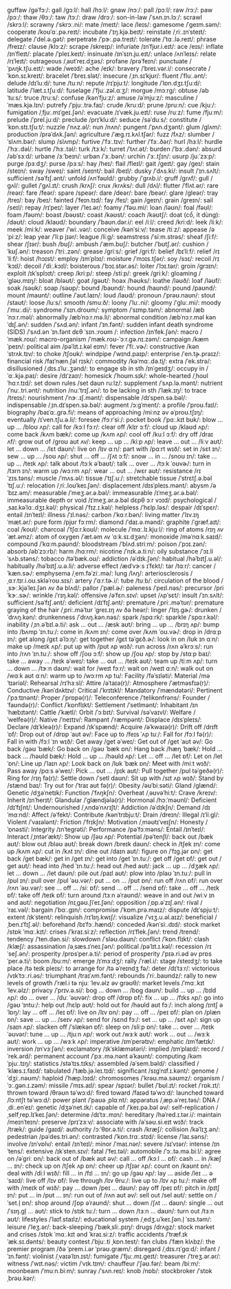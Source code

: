 guffaw /ɡəˈfɔː/: 
gall /ɡɔːl/: 
hall /hɔːl/: 
gnaw /nɔː/: 
pall /pɔːl/: 
raw /rɔː/: 
paw /pɔː/: 
thaw /θɔː/: 
taw /tɔː/: 
draw /drɔː/: 
son-in-law /ˈsʌn.ɪn.lɔː/: 
scrawl /skrɔːl/: 
scrawny /ˈskrɔː.ni/: 
mate /meɪt/: 
lace /leɪs/: 
gamesome /ˈɡeɪm.səm/: 
cooperate /koʊˈɑː.pə.reɪt/: 
incubate /ˈɪŋ.kjə.beɪt/: 
reinstate /ˌriː.ɪnˈsteɪt/: 
delegate /ˈdel.ə.ɡət/: 
perpetrate /ˈpɝː.pə.treɪt/: 
tolerate /ˈtɑː.lə.reɪt/: 
phrase /freɪz/: 
clause /klɔːz/: 
scrape /skreɪp/: 
infuriate /ɪnˈfjʊr.i.eɪt/: 
ace /eɪs/: 
inflate /ɪnˈfleɪt/: 
placate /ˈpleɪ.keɪt/: 
insinuate /ɪnˈsɪn.ju.eɪt/: 
unlace /ʌnˈleɪs/: 
relate /rɪˈleɪt/: 
outrageous /ˌaʊtˈreɪ.dʒəs/: 
profane /prəˈfeɪn/: 
punctuate /ˈpʌŋk.tʃu.eɪt/: 
wade /weɪd/: 
ache /eɪk/: 
bravery /ˈbreɪ.vər.i/: 
consecrate /ˈkɒn.sɪ.kreɪt/: 
bracelet /ˈbreɪ.slət/: 
insecure /ˌɪn.sɪˈkjʊr/: 
fluent /ˈfluː.ənt/: 
delude /dɪˈluːd/: 
tune /tuːn/: 
repute /rɪˈpjuːt/: 
longitude /ˈlɒn.dʒɪ.tʃuːd/: 
latitude /ˈlæt.ɪ.tʃuːd/: 
fuselage /ˈfjuː.zəl.ɑːʒ/: 
morgue /mɔːrɡ/: 
obtuse /əbˈtuːs/: 
truce /truːs/: 
confuse /kənˈfjuːz/: 
amuse /əˈmjuːz/: 
masculine /ˈmæs.kjə.lɪn/: 
putrefy /ˈpjuː.trə.faɪ/: 
crude /kruːd/: 
prune /pruːn/: 
cue /kjuː/: 
fumigation /ˌfjuː.mɪˈɡeɪ.ʃən/: 
evacuate /ɪˈvæk.ju.eɪt/: 
ruse /ruːz/: 
fume /fjuːm/: 
prelude /ˈprel.juːd/: 
preclude /prɪˈkluːd/: 
seduce /səˈduːs/: 
constitute /ˈkɒn.stɪ.tʃuːt/: 
nuzzle /ˈnʌz.əl/: 
nun /nʌn/: 
pungent /ˈpʌn.dʒənt/: 
glum /ɡlʌm/: 
production /prəˈdʌk.ʃən/: 
agriculture /ˈæɡ.rɪ.kʌl.tʃər/: 
fuzz /fʌz/: 
slumber /ˈslʌm.bər/: 
slump /slʌmp/: 
furtive /ˈfɜː.tɪv/: 
further /ˈfɜː.ðər/: 
hurl /hɜːl/: 
hurdle /ˈhɜː.dəl/: 
hurtle /ˈhɜː.təl/: 
turk /tɜːk/: 
turret /ˈtʌr.ət/: 
burden /ˈbɜː.dən/: 
absurd /əbˈsɜːd/: 
urbane /ɜːˈbeɪn/: 
urban /ˈɜː.bən/: 
urchin /ˈɜː.tʃɪn/: 
usurp /juːˈzɜːp/: 
purge /pɜːdʒ/: 
purse /pɜːs/: 
hay /heɪ/: 
flail /fleɪl/: 
gait /ɡeɪt/: 
gay /ɡeɪ/: 
stain /steɪn/: 
sway /sweɪ/: 
saint /seɪnt/: 
bail /beɪl/: 
dusky /ˈdʌs.ki/: 
insult /ˈɪn.sʌlt/: 
sufficient /səˈfɪʃ.ənt/: 
unfold /ʌnˈfəʊld/: 
grubby /ˈɡrʌb.i/: 
gruff /ɡrʌf/: 
gull /ɡʌl/: 
gullet /ˈɡʌl.ɪt/: 
crush /krʌʃ/: 
crux /krʌks/: 
dull /dʌl/: 
flutter /ˈflʌt.ər/: 
rare /reər/: 
fare /feər/: 
spare /speər/: 
dare /deər/: 
bare /beər/: 
glare /ɡleər/: 
tray /treɪ/: 
bay /beɪ/: 
fainted /ˈfeɪn.tɪd/: 
fay /feɪ/: 
gain /ɡeɪn/: 
grain /ɡreɪn/: 
sail /seɪl/: 
repay /rɪˈpeɪ/: 
layer /ˈleɪ.ər/: 
foamy /ˈfəʊ.mi/: 
loan /ləʊn/: 
foal /fəʊl/: 
foam /fəʊm/: 
boast /bəʊst/: 
coast /kəʊst/: 
coach /kəʊtʃ/: 
doat (cổ, ít dùng): /dəʊt/: 
cloud /klaʊd/: 
boundary /ˈbaʊn.dər.i/: 
eel /iːl/: 
creed /kriːd/: 
leek /liːk/: 
meek /miːk/: 
weaver /ˈwiː.vər/: 
conceive /kənˈsiːv/: 
tease /tiːz/: 
appease /əˈpiːz/: 
leap year /ˈliːp jɪər/: 
league /liːɡ/: 
seamstress /ˈsiːm.strəs/: 
sheaf /ʃiːf/: 
shear /ʃɪər/: 
bush /bʊʃ/: 
ambush /ˈæm.bʊʃ/: 
butcher /ˈbʊtʃ.ər/: 
cushion /ˈkʊʃ.ən/: 
treason /ˈtriː.zən/: 
grease /ɡriːs/: 
grief /ɡriːf/: 
belief /bɪˈliːf/: 
relief /rɪˈliːf/: 
hoist /hɔɪst/: 
employ /ɪmˈplɔɪ/: 
moisture /ˈmɔɪs.tʃər/: 
soy /sɔɪ/: 
recoil /rɪˈkɔɪl/: 
decoil /ˈdiː.kɔɪl/: 
boisterous /ˈbɔɪ.stər.əs/: 
loiter /ˈlɔɪ.tər/: 
groin /ɡrɔɪn/: 
exploit /ɪkˈsplɔɪt/: 
creep /kriːp/: 
steep /stiːp/: 
greek /ɡriːk/: 
gloaming /ˈɡləʊ.mɪŋ/: 
bloat /bləʊt/: 
goat /ɡəʊt/: 
hoax /həʊks/: 
loathe /ləʊð/: 
loaf /ləʊf/: 
soak /səʊk/: 
soap /səʊp/: 
bound /baʊnd/: 
hound /haʊnd/: 
pound /paʊnd/: 
mount /maʊnt/: 
outline /ˈaʊt.laɪn/: 
loud /laʊd/: 
pronoun /ˈprəʊ.naʊn/: 
stout /staʊt/: 
loose /luːs/: 
smooth /smuːð/: 
loony /ˈluː.ni/: 
gloomy /ˈɡluː.mi/: 
moody /ˈmuː.di/: 
syndrome /ˈsɪn.droʊm/: 
symptom /ˈsɪmp.təm/: 
abnormal /æbˈnɔːr.məl/: 
abnormally /æbˈnɔːr.mə.li/: 
abnormal condition /æbˈnɔːr.məl kənˈdɪʃ.ən/: 
sudden /ˈsʌd.ən/: 
infant /ˈɪn.fənt/: 
sudden infant death syndrome (SIDS) /ˈsʌd.ən ˈɪn.fənt dɛθ ˈsɪn.:roʊm /: 
infection /ɪnˈfek.ʃən/: 
macro /ˈmæk.roʊ/: 
macro-organism /ˈmæk.roʊ-ˈɔːr.ɡə.nɪ.zəm/: 
campaign /kæmˈpeɪn/: 
political aim /pəˈlɪt.ɪ.kəl eɪm/: 
fever /ˈfiː.vɚ/: 
constructive /kənˈstrʌk.tɪv/: 
to choke /tʃoʊk/: 
windpipe /ˈwɪnd.paɪp/: 
enterprise /ˈen.t̬ɚ.praɪz/: 
financial risk /faɪˈnæn.ʃəl rɪsk/: 
commodity /kəˈmɑː.də.t̬i/: 
extra /ˈek.strə/: 
disillusioned /ˌdɪs.ɪˈluː.ʒənd/: 
to engage sb in sth /ɪnˈɡeɪdʒ/: 
occupy in /ˈɑː.kjə.paɪ/: 
desire /dɪˈzaɪr/: 
homesick /ˈhoʊm.sɪk/: 
whole-hearted /ˌhoʊlˈhɑːr.tɪd/: 
set down rules /set daʊn ruːlz/: 
supplement /ˈsʌp.lə.mənt/: 
nutrient /ˈnuː.tri.ənt/: 
nutrition /nuːˈtrɪʃ.ən/: 
to be lacking in sth /ˈlæk.ɪŋ/: 
to trace /treɪs/: 
nourishment /ˈnɝː.ɪʃ.mənt/: 
dispensable /dɪˈspen.sə.bəl/: 
indispensable /ˌɪn.dɪˈspen.sə.bəl/: 
augment /ɔːɡˈment/: 
a profile /ˈproʊ.faɪl/: 
biography /baɪˈɑː.ɡrə.fi/: 
means of approaching /miːnz əv əˈproʊ.tʃɪŋ/: 
eventually /ɪˈven.tʃu.ə.li/: 
foresee /fɔːrˈsiː/: 
pocket book /ˈpɑː.kɪt bʊk/: 
blow ... up ... /bloʊ ʌp/: 
call for /kɔːl fɔːr/: 
clear off /klɪr ɔːf/: 
cloud up /klaʊd ʌp/: 
come back /kʌm bæk/: 
come up /kʌm ʌp/: 
cool off /kuːl ɔːf/: 
dry off /draɪ ʌf/: 
grow out of /ɡroʊ aʊt ʌv/: 
keep ... up ... /kiːp ʌp/: 
leave ... out ... /liːv aʊt/: 
let ... down ... /lɛt daʊn/: 
live on /lɪv ɑːn/: 
part with /pɑːrt wɪð/: 
set in /sɛt ɪn/: 
sew ... up ... /soʊ ʌp/: 
shut ... off ... /ʃʌt ɔːf/: 
snow ... in ... /snoʊ ɪn/: 
take ... up ... /teɪk ʌp/: 
talk about /tɔːk əˈbaʊt/: 
talk ... over ... /tɔːk ˈoʊvɚ/: 
turn in /tɜrn ɪn/: 
warm up /wɔːrm ʌp/: 
wear ... out ... /wɛr aʊt/: 
resistance /rɪˈzɪs.təns/: 
muscle /ˈmʌs.əl/: 
tissue /ˈtɪʃ.uː/: 
stretchable tissue /ˈstrɛtʃ.ə.bəl ˈtɪʃ.uː/: 
relocation /ˌriː.loʊˈkeɪ.ʃən/: 
displacement /dɪsˈpleɪs.mənt/: 
abysm /əˈbɪz.əm/: 
measurable /ˈmeʒ.ər.ə.bəl/: 
immeasurable /ɪˈmeʒ.ər.ə.bəl/: 
immeasurable depth or void /ɪˈmeʒ.ər.ə.bəl dɛpθ ɔːr vɔɪd/: 
psychological /ˌsaɪ.kəˈlɑː.dʒɪ.kəl/: 
physical /ˈfɪz.ɪ.kəl/: 
helpless /ˈhɛlp.ləs/: 
despair /dɪˈspɛr/: 
entail /ɪnˈteɪl/: 
illness /ˈɪl.nəs/: 
carbon /ˈkɑːr.bən/: 
living matter /ˈlɪv.ɪŋ ˈmæt.ər/: 
pure form /pjʊr fɔːrm/: 
diamond /ˈdaɪ.ə.mənd/: 
graphite /ˈɡræf.aɪt/: 
coal /koʊl/: 
charcoal /ˈtʃɑːr.koʊl/: 
molecule /ˈmɑː.lɪ.kjuːl/: 
ring of atoms /rɪŋ ʌv ˈæt.əmz/: 
atom of oxygen /ˈæt.əm ʌv ˈɑːk.sɪ.dʒən/: 
monoxide /məˈnɑːk.saɪd/: 
compound /ˈkɑːm.paʊnd/: 
bloodstream /ˈblʌd.striːm/: 
poison /ˈpɔɪ.zən/: 
absorb /əbˈzɔːrb/: 
harm /hɑːrm/: 
nicotine /ˈnɪk.ə.tiːn/: 
oily substance /ˈɔɪ.li ˈsʌb.stəns/: 
tobacco /təˈbæk.oʊ/: 
addiction /əˈdɪk.ʃən/: 
habitual /həˈbɪtʃ.u.əl/: 
habitually /həˈbɪtʃ.u.ə.li/: 
adverse effect /ædˈvɝːs ɪˈfɛkt/: 
tar /tɑːr/: 
cancer /ˈkæn.sɚ/: 
emphysema /ˌem.fəˈziː.mə/: 
lung /lʌŋ/: 
arteriosclerosis /ˌɑːr.tɪr.i.oʊ.skləˈroʊ.sɪs/: 
artery /ˈɑːr.tɚ.i/: 
tube /tuːb/: 
circulation of the blood /ˌsɝː.kjəˈleɪ.ʃən ʌv ðə blʌd/: 
pallor /ˈpæl.ɚ/: 
paleness /ˈpeɪl.nəs/: 
precursor /priˈkɝː.sɚ/: 
wrinkle /ˈrɪŋ.kəl/: 
offensive /əˈfɛn.sɪv/: 
upset /ʌpˈsɛt/: 
insult /ˈɪn.sʌlt/: 
sufficient /səˈfɪʃ.ənt/: 
deficient /dɪˈfɪʃ.ənt/: 
premature /ˌpriː.məˈtʊr/: 
premature graying of the hair /ˌpriː.məˈtʊr ˈɡreɪ.ɪŋ ʌv ðə heər/: 
linger /ˈlɪŋ.ɡɚ/: 
drunken /ˈdrʌŋ.kən/: 
drunkenness /ˈdrʌŋ.kən.nəs/: 
spark /spɑːrk/: 
sparkle /ˈspɑːr.kəl/: 
inability /ˌɪn.əˈbɪl.ə.ti/: 
ask ... out ... /æsk aʊt/: 
bring ... up ... /brɪŋ ʌp/: 
bump into /bʌmp ˈɪn.tuː/: 
come in /kʌm ɪn/: 
come over /kʌm ˈoʊ.vɚ/: 
drop in /drɑːp ɪn/: 
get along /ɡɛt əˈlɔːŋ/: 
get together /ɡɛt təˈɡɛð.ɚ/: 
look in on /lʊk ɪn ɑːn/: 
make up /meɪk ʌp/: 
put up with /pʊt ʌp wɪð/: 
run across /rʌn əˈkrɔːs/: 
run into /rʌn ˈɪn.tuː/: 
show off /ʃoʊ ɔːf/: 
show up /ʃoʊ ʌp/: 
stop by /stɑːp baɪ/: 
take ... away ... /teɪk əˈweɪ/: 
take ... out ... /teɪk aʊt/: 
team up /tiːm ʌp/: 
turn ... down ... /tɝːn daʊn/: 
wait for /weɪt fɔːr/: 
wait on /weɪt ɑːn/: 
walk out on /wɑːk aʊt ɑːn/: 
warm up to /wɔːrm ʌp tu/: 
Facility /fəˈsɪləti/: 
Material /məˈtɪəriəl/: 
Rehearsal /rɪˈhɜːsl/: 
Attire /əˈtaɪə(r)/: 
Atmosphere /ˈætməsfɪə(r)/: 
Conductive /kənˈdʌktɪv/: 
Critical /ˈkrɪtɪkl/: 
Mandatory /ˈmændətəri/: 
Pertinent /ˈpɜːtɪnənt/: 
Proper /ˈprɒpə(r)/: 
Teleconference /ˈtelikɒnfrəns/: 
Founder /ˈfaʊndə(r)/: 
Conflict /ˈkɒnflɪkt/: 
Settlement /ˈsetlmənt/: 
Inhabitant /ɪnˈhæbɪtənt/: 
Cattle /ˈkætl/: 
Orbit /ˈɔːbɪt/: 
Survival /səˈvaɪvl/: 
Welfare /ˈwelfeə(r)/: 
Native /ˈneɪtɪv/: 
Rampant /ˈræmpənt/: 
Displace /dɪsˈpleɪs/: 
Declare /dɪˈkleə(r)/: 
Expand /ɪkˈspænd/: 
Acquire /əˈkwaɪə(r)/: 
Drift off /drɪft ˈɒf/: 
Drop out of /drɒp ˈaʊt əv/: 
Face up to /feɪs ˈʌp tuː/: 
Fall for /fɔːl fə(r)/: 
Fall in with /fɔːl ˈɪn wɪð/: 
Get away /ɡet əˈweɪ/: 
Get out of /ɡet ˈaʊt əv/: 
Go back /ɡəʊ ˈbæk/: 
Go back on /ɡəʊ ˈbæk ɒn/: 
Hang back /hæŋ ˈbæk/: 
Hold ... back ... /həʊld bæk/: 
Hold ... up ... /həʊld ʌp/: 
Let ... off ... /let ɒf/: 
Let on /let ˈɒn/: 
Line up /ˈlaɪn ʌp/: 
Look back on /lʊk ˈbæk ɒn/: 
Meet with /miːt wɪð/: 
Pass away /pɑːs əˈweɪ/: 
Pick ... out ... /pɪk aʊt/: 
Pull together /pʊl təˈɡeðə(r)/: 
Ring for /rɪŋ fə(r)/: 
Settle down /ˈsetl daʊn/: 
Sit up with /sɪt ʌp wɪð/: 
Stand by /stænd baɪ/: 
Try out for /ˈtraɪ aʊt fə(r)/: 
Obesity /əʊˈbiːsəti/: 
Gland /ɡlænd/: 
Genetic /dʒəˈnetɪk/: 
Function /ˈfʌŋkʃn/: 
Overheat /ˌəʊvəˈhiːt/: 
Crave /kreɪv/: 
Inherit /ɪnˈherɪt/: 
Glandular /ˈɡlændjələ(r)/: 
Hormonal /hɔːˈməʊnl/: 
Deficient /dɪˈfɪʃnt/: 
Undernourished /ˌʌndəˈnʌrɪʃt/: 
Addiction /əˈdɪkʃn/: 
Demand /dɪˈmɑːnd/: 
Affect /əˈfekt/: 
Contribute /kənˈtrɪbjuːt/: 
Drain /dreɪn/: 
Illegal /ɪˈliːɡl/: 
Violent /ˈvaɪələnt/: 
Friction /ˈfrɪkʃn/: 
Motivation /ˌməʊtɪˈveɪʃn/: 
Honesty /ˈɒnəsti/: 
Integrity /ɪnˈteɡrəti/: 
Performance /pəˈfɔːməns/: 
Entail /ɪnˈteɪl/: 
Interact /ˌɪntərˈækt/: 
Show up /ʃəʊ ʌp/: 
Potential /pəˈtenʃl/: 
back out /bæk aʊt/: 
blow out /bləʊ aʊt/: 
break down /breɪk daʊn/: 
check in /tʃek ɪn/: 
come up /kʌm ʌp/: 
cut in /kʌt ɪn/: 
dine out /daɪn aʊt/: 
figure on /ˈfɪɡ.jər ɒn/: 
get back /ɡet bæk/: 
get in /ɡet ɪn/: 
get into /ɡet ˈɪn.tuː/: 
get off /ɡet ɒf/: 
get out /ɡet aʊt/: 
head into /hed ˈɪn.tuː/: 
head out /hed aʊt/: 
jack ... up ... /dʒæk ʌp/: 
let ... down ... /let daʊn/: 
pile out /paɪl aʊt/: 
plow into /plaʊ ˈɪn.tuː/: 
pull in /pʊl ɪn/: 
pull over /pʊl ˈəʊ.vər/: 
put ... on ... /pʊt ɒn/: 
run off /rʌn ɒf/: 
run over /rʌn ˈəʊ.vər/: 
see ... off ... /siː ɒf/: 
send ... off ... /send ɒf/: 
take ... off ... /teɪk ɒf/: 
take off /teɪk ɒf/: 
turn around /tɜːn əˈraʊnd/: 
weave in and out /wiːv ɪn ənd aʊt/: 
negotiation /nɪˌɡəʊ.ʃiˈeɪ.ʃən/: 
opposition /ˌɒp.əˈzɪʃ.ən/: 
rival /ˈraɪ.vəl/: 
bargain /ˈbɑː.ɡɪn/: 
compromise /ˈkɒm.prə.maɪz/: 
dispute /dɪˈspjuːt/: 
extent /ɪkˈstent/: 
relinquish /rɪˈlɪŋ.kwɪʃ/: 
visualize /ˈvɪʒ.u.əl.aɪz/: 
beneficial /ˌben.ɪˈfɪʃ.əl/: 
beforehand /bɪˈfɔː.hænd/: 
conceded /kənˈsiː.dɪd/: 
stock market /stɒk ˈmɑː.kɪt/: 
crises /ˈkraɪ.siːz/: 
reflection /rɪˈflek.ʃən/: 
trend /trend/: 
tendency /ˈten.dən.si/: 
slowdown /ˈsləʊ.daʊn/: 
conflict /ˈkɒn.flɪkt/: 
clash /klæʃ/: 
assassination /əˌsæs.ɪˈneɪ.ʃən/: 
political /pəˈlɪt.ɪ.kəl/: 
recession /rɪˈseʃ.ən/: 
prosperity /prɒsˈper.ə.ti/: 
period of prosperity /ˈpɪə.ri.əd əv prɒsˈper.ə.ti/: 
boom /buːm/: 
emerge /ɪˈmɜːdʒ/: 
rally /ˈræl.i/: 
stage /steɪdʒ/: 
to take place /tə teɪk pleɪs/: 
to arrange for /tə əˈreɪndʒ fə/: 
deter /dɪˈtɜːr/: 
victorious /vɪkˈtɔː.ri.əs/: 
triumphant /traɪˈʌm.fənt/: 
rebounds /ˈriː.baʊndz/: 
rally to new levels of growth /ˈræl.i tə njuː ˈlev.əlz əv ɡrəʊθ/: 
market levels /ˈmɑː.kɪt ˈlev.əlz/: 
privacy /ˈprɪv.ə.si/: 
bog ... down ... /bɒɡ daʊn/: 
build ... up ... /bɪld ʌp/: 
do ... over ... /duː ˈəʊvər/: 
drop off /drɒp ɒf/: 
fix ... up ... /fɪks ʌp/: 
go into /ɡəʊ ˈɪntuː/: 
help out /hɛlp aʊt/: 
hold out for /həʊld aʊt fɔː/: 
inch along /ɪntʃ əˈlɒŋ/: 
lay ... off ... /leɪ ɒf/: 
live on /lɪv ɒn/: 
pay ... off ... /peɪ ɒf/: 
plan on /plæn ɒn/: 
save ... up ... /seɪv ʌp/: 
send for /sɛnd fɔː/: 
set ... up ... /sɛt ʌp/: 
sign up /saɪn ʌp/: 
slacken off /ˈslækən ɒf/: 
sleep on /sliːp ɒn/: 
take ... over ... /teɪk ˈəʊvər/: 
tune ... up ... /tjuːn ʌp/: 
work out /wɜːk aʊt/: 
work ... out ... /wɜːk aʊt/: 
work ... up ... /wɜːk ʌp/: 
imperative /ɪmˈperətɪv/: 
emphatic /ɪmˈfætɪk/: 
inversion /ɪnˈvɜːʃən/: 
exclamatory /ɪkˈsklæmətəri/: 
implied /ɪmˈplaɪd/: 
record /ˈrek.ərd/: 
permanent account /ˈpɜː.mə.nənt əˈkaʊnt/: 
computing /kəmˈpjuː.tɪŋ/: 
statistics /stəˈtɪs.tɪks/: 
assembled /əˈsem.bəld/: 
classified /ˈklæs.ɪ.faɪd/: 
tabulated /ˈtæb.jə.leɪ.tɪd/: 
significant /sɪɡˈnɪf.ɪ.kənt/: 
genome /ˈdʒiː.nəʊm/: 
haploid /ˈhæp.lɔɪd/: 
chromosomes /ˈkrəʊ.mə.səʊmz/: 
organism /ˈɔː.ɡən.ɪ.zəm/: 
missile /ˈmɪs.aɪl/: 
spear /spɪər/: 
bullet /ˈbʊl.ɪt/: 
rocket /ˈrɒk.ɪt/: 
thrown toward /θrəʊn təˈwɔːd/: 
fired toward /faɪəd təˈwɔːd/: 
launched toward /lɔːntʃt təˈwɔːd/: 
power plant /ˈpaʊə ˌplɑːnt/: 
apparatus /ˌæp.əˈreɪ.təs/: 
DNA /ˌdiː.enˈeɪ/: 
genetic /dʒəˈnet.ɪk/: 
capable of /ˈkeɪ.pə.bəl əv/: 
self-replication /ˌselfˌrep.lɪˈkeɪ.ʃən/: 
determine /dɪˈtɜː.mɪn/: 
hereditary /həˈred.ɪ.tər.i/: 
maintain /meɪnˈteɪn/: 
preserve /prɪˈzɜːv/: 
associate with /əˈsəʊ.si.eɪt wɪð/: 
track /træk/: 
guide /ɡaɪd/: 
authority /ɔːˈθɒr.ə.ti/: 
crash /kræʃ/: 
collision /kəˈlɪʒ.ən/: 
pedestrian /pəˈdes.tri.ən/: 
contrasted /ˈkɒn.trɑː.stɪd/: 
license /ˈlaɪ.səns/: 
involve /ɪnˈvɒlv/: 
entail /ɪnˈteɪl/: 
minor /ˈmaɪ.nər/: 
severe /sɪˈvɪər/: 
intense /ɪnˈtens/: 
extensive /ɪkˈsten.sɪv/: 
fatal /ˈfeɪ.təl/: 
automobile /ˈɔː.tə.mə.biːl/: 
agree on /əˈɡriː ɒn/: 
back out of /bæk aʊt əv/: 
call ... off /kɔːl ... ɒf/: 
cash ... in /kæʃ ... ɪn/: 
check up on /tʃek ʌp ɒn/: 
cheer up /tʃɪər ʌp/: 
count on /kaʊnt ɒn/: 
deal with /diːl wɪð/: 
fill ... in /fɪl ... ɪn/: 
go up /ɡəʊ ʌp/: 
lay ... aside /leɪ ... əˈsaɪd/: 
live off /lɪv ɒf/: 
live through /lɪv θruː/: 
live up to /lɪv ʌp tuː/: 
make off with /meɪk ɒf wɪð/: 
pay ... down /peɪ ... daʊn/: 
pay off /peɪ ɒf/: 
pitch in /pɪtʃ ɪn/: 
put ... in /pʊt ... ɪn/: 
run out of /rʌn aʊt əv/: 
sell out /sel aʊt/: 
settle on /ˈset.l̩ ɒn/: 
shop around /ʃɒp əˈraʊnd/: 
shut ... down /ʃʌt ... daʊn/: 
single ... out /ˈsɪŋ.ɡl̩ ... aʊt/: 
stick to /stɪk tuː/: 
turn ... down /tɜːn ... daʊn/: 
turn out /tɜːn aʊt/: 
lifestyles /ˈlaɪf.staɪlz/: 
educational system /ˌedʒ.uˈkeɪ.ʃən.l̩ ˈsɪs.təm/: 
leisure /ˈleʒ.ər/: 
back-sleeping /ˈbækˌsliː.pɪŋ/: 
drugs /drʌɡz/: 
stock market and crises /stɒk ˈmɑː.kɪt ənd ˈkraɪ.siːz/: 
traffic accidents /ˈtræf.ɪk ˈæk.sɪ.dənts/: 
beauty contest /ˈbjuː.ti ˌkɒn.test/: 
fan clubs /ˈfæn klʌbz/: 
the premier program /ðə ˈprem.i.ər ˈprəʊ.ɡræm/: 
disregard /ˌdɪs.rɪˈɡɑːd/: 
infant /ˈɪn.fənt/: 
violinist /ˌvaɪəˈlɪn.ɪst/: 
fumigate /ˈfjuː.mɪ.ɡeɪt/: 
treasurer /ˈtreʒ.ər.ər/: 
witness /ˈwɪt.nəs/: 
victim /ˈvɪk.tɪm/: 
chauffeur /ˈʃəʊ.fər/: 
beam /biːm/: 
moonbeam /ˈmuːn.biːm/: 
sunray /ˈsʌn.reɪ/: 
knob /nɒb/: 
stockbroker /ˈstɒkˌbrəʊ.kər/: 